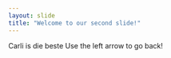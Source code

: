 ```yaml
---
layout: slide
title: "Welcome to our second slide!"
---
```

Carli is die beste
Use the left arrow to go back!
